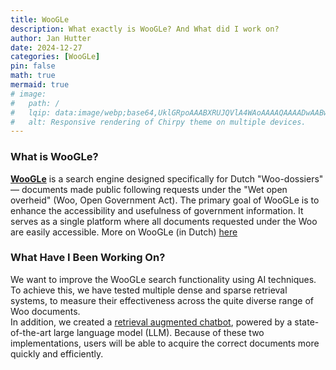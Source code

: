 ```yaml
---
title: WooGLe
description: What exactly is WooGLe? And What did I work on?
author: Jan Hutter
date: 2024-12-27
categories: [WooGLe]
pin: false
math: true
mermaid: true
# image:
#   path: /
#   lqip: data:image/webp;base64,UklGRpoAAABXRUJQVlA4WAoAAAAQAAAADwAABwAAQUxQSDIAAAARL0AmbZurmr57yyIiqE8oiG0bejIYEQTgqiDA9vqnsUSI6H+oAERp2HZ65qP/VIAWAFZQOCBCAAAA8AEAnQEqEAAIAAVAfCWkAALp8sF8rgRgAP7o9FDvMCkMde9PK7euH5M1m6VWoDXf2FkP3BqV0ZYbO6NA/VFIAAAA
#   alt: Responsive rendering of Chirpy theme on multiple devices.
---
```


### What is WooGLe?
<a href="https://woogle.wooverheid.nl/" target="_blank" rel="noopener noreferrer"><b>WooGLe</b></a> is a search engine designed specifically for Dutch "Woo-dossiers" — documents made public following requests under the "Wet open overheid" (Woo, Open Government Act). 
The primary goal of WooGLe is to enhance the accessibility and usefulness of government information. It serves as a single platform where all documents requested under the Woo are easily accessible. More on WooGLe (in Dutch) <a href="https://woogle.wooverheid.nl/about">here</a>

### What Have I Been Working On?
We want to improve the WooGLe search functionality using AI techniques. To achieve this, we have tested multiple dense and sparse retrieval systems, to measure their effectiveness across the quite diverse range of Woo documents.\
In addition, we created a <a href="https://slavernijverleden.wooverheid.nl/" target="_blank" rel="noopener noreferrer">retrieval augmented chatbot</a>, powered by a state-of-the-art large language model (LLM). Because of these two implementations, users will be able to acquire the correct documents more quickly and efficiently.
